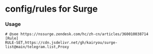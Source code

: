 # config/rules for Surge

### Usage

```shell
# @see https://nssurge.zendesk.com/hc/zh-cn/articles/360010038714
[Rule]
RULE-SET,https://cdn.jsdelivr.net/gh/kairyou/surge-list@main/telegram.list,Proxy
```
